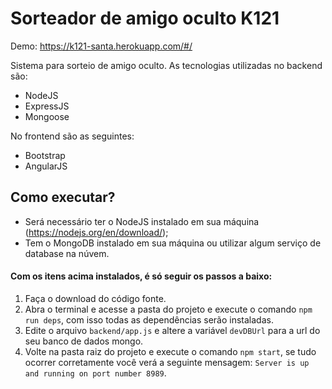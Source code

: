 
# Sorteador de amigo oculto K121

Demo: https://k121-santa.herokuapp.com/#/

Sistema para sorteio de amigo oculto. As tecnologias utilizadas no backend são: 

* NodeJS
* ExpressJS
* Mongoose

No frontend são as seguintes:

* Bootstrap
* AngularJS

## Como executar?

* Será necessário ter o NodeJS instalado em sua máquina (https://nodejs.org/en/download/);
* Tem o MongoDB instalado em sua máquina ou utilizar algum serviço de database na núvem.

#### Com os itens acima instalados, é só seguir os passos a baixo:

1. Faça o download do código fonte.
2. Abra o terminal e acesse a pasta do projeto e execute o comando `npm run deps`, com isso todas as dependências serão instaladas.
3. Edite o arquivo `backend/app.js` e altere a variável `devDBUrl` para a url do seu banco de dados mongo.
4. Volte na pasta raiz do projeto e execute o comando `npm start`, se tudo ocorrer corretamente você verá a seguinte mensagem: `Server is up and running on port number 8989`.
